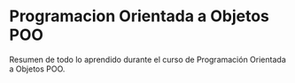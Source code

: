 # Programacion Orientada a Objetos POO

Resumen de todo lo aprendido durante el curso de Programación Orientada a Objetos POO.
